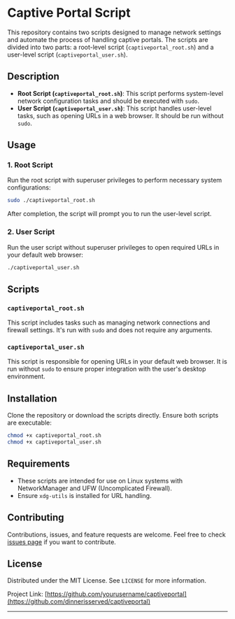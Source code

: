 # Captive Portal Script

This repository contains two scripts designed to manage network settings and automate the process of handling captive portals. The scripts are divided into two parts: a root-level script (`captiveportal_root.sh`) and a user-level script (`captiveportal_user.sh`).

## Description

- **Root Script (`captiveportal_root.sh`)**: This script performs system-level network configuration tasks and should be executed with `sudo`.
- **User Script (`captiveportal_user.sh`)**: This script handles user-level tasks, such as opening URLs in a web browser. It should be run without `sudo`.

## Usage

### 1. Root Script

Run the root script with superuser privileges to perform necessary system configurations:

```bash
sudo ./captiveportal_root.sh
```

After completion, the script will prompt you to run the user-level script.

### 2. User Script

Run the user script without superuser privileges to open required URLs in your default web browser:

```bash
./captiveportal_user.sh
```

## Scripts

### `captiveportal_root.sh`

This script includes tasks such as managing network connections and firewall settings. It's run with `sudo` and does not require any arguments.

### `captiveportal_user.sh`

This script is responsible for opening URLs in your default web browser. It is run without `sudo` to ensure proper integration with the user's desktop environment.

## Installation

Clone the repository or download the scripts directly. Ensure both scripts are executable:

```bash
chmod +x captiveportal_root.sh
chmod +x captiveportal_user.sh
```

## Requirements

- These scripts are intended for use on Linux systems with NetworkManager and UFW (Uncomplicated Firewall).
- Ensure `xdg-utils` is installed for URL handling.

## Contributing

Contributions, issues, and feature requests are welcome. Feel free to check [issues page](https://github.com/dinnerisserved/captiveportal/issues) if you want to contribute.

## License

Distributed under the MIT License. See `LICENSE` for more information.

Project Link: [https://github.com/yourusername/captiveportal](https://github.com/dinnerisserved/captiveportal)

---

